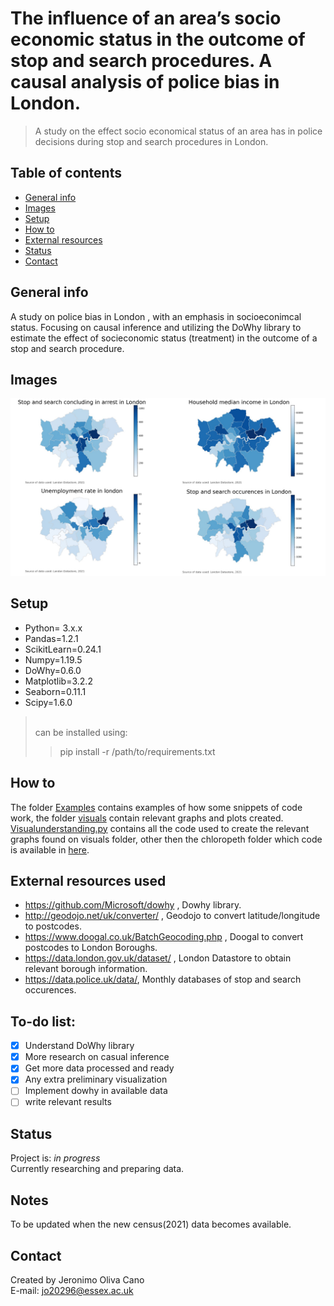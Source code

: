# The influence of an area’s socio economic status in the outcome of stop and search procedures. A causal analysis of police bias in London.
> A study on the effect socio economical status of an area has in police decisions during stop and search procedures in London. 

## Table of contents
* [General info](#general-info)
* [Images](#images)
* [Setup](#setup)
* [How to](#how-to)
* [External resources](#external-resources-used)
* [Status](#status)
* [Contact](#contact)

## General info
A study on police bias in London , with an emphasis in socioeconimcal status. Focusing on causal inference and utilizing the DoWhy library to estimate the effect of socieconomic status (treatment) in the outcome of a stop and search procedure.

## Images
![Examples](./chloropleth/pjimage.jpg "London chloropleth maps")

## Setup
* Python= 3.x.x
* Pandas=1.2.1
* ScikitLearn=0.24.1
* Numpy=1.19.5
* DoWhy=0.6.0
* Matplotlib=3.2.2
* Seaborn=0.11.1
* Scipy=1.6.0
><br/>can be installed using:<br/>
>> pip install -r /path/to/requirements.txt

## How to
The folder [Examples](https://github.com/confusedolive/Jeronimo-CE888/tree/main/assignment02/Examples) contains examples of how some snippets of code work,
the folder [visuals](https://github.com/confusedolive/Jeronimo-CE888/tree/main/assignment02/visuals) contain relevant graphs and plots created. [Visualunderstanding.py](https://github.com/confusedolive/Jeronimo-CE888/blob/main/assignment02/Visualunderstanding.py) contains all the code used to create the relevant graphs found on visuals folder, other then the chloropeth folder which code is available in [here](https://github.com/confusedolive/Jeronimo-CE888/tree/main/Assingment01/Data%20used%20for%20jupyter%20map).

## External resources used 
* https://github.com/Microsoft/dowhy , Dowhy library.
* http://geodojo.net/uk/converter/ , Geodojo to convert latitude/longitude to postcodes.
* https://www.doogal.co.uk/BatchGeocoding.php , Doogal to convert postcodes to London Boroughs.
* https://data.london.gov.uk/dataset/ , London Datastore to obtain relevant borough information.
* https://data.police.uk/data/,  Monthly databases of stop and search occurences.

## To-do list:
- [x] Understand DoWhy library
- [x] More research on casual inference
- [x] Get more data processed and ready
- [x] Any extra preliminary visualization
- [ ] Implement dowhy in available data
- [ ] write relevant results 

## Status
Project is: _in progress_<br/>
Currently researching and preparing data.

## Notes
To be updated when the new census(2021) data becomes available.
## Contact
Created by Jeronimo Oliva Cano <br/> E-mail: jo20296@essex.ac.uk
